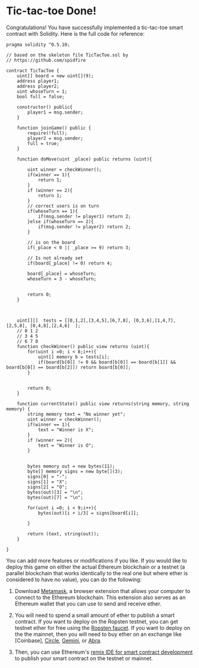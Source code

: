 # Tic-tac-toe Done!

Congratulations! You have successfully implemented a tic-tac-toe smart contract with Solidity. Here is the full code for reference:

```
pragma solidity ^0.5.10;

// based on the skeleton file TicTacToe.sol by
// https://github.com/spidfire

contract TicTacToe {
    uint[] board = new uint[](9);
    address player1;
    address player2;
    uint whoseTurn = 1;
    bool full = false;

    constructor() public{
        player1 = msg.sender;
    }

    function joinGame() public {
        require(!full);
        player2 = msg.sender;
        full = true;
    }

    function doMove(uint _place) public returns (uint){

        uint winner = checkWinner();
        if(winner == 1){
            return 1;
        }
        if (winner == 2){
            return 1;
        }
        // correct users is on turn
        if(whoseTurn == 1){
            if(msg.sender != player1) return 2;
        }else if(whoseTurn == 2){
            if(msg.sender != player2) return 2;
        }

        // is on the board
        if(_place < 0 || _place >= 9) return 3;

        // Is not already set
        if(board[_place] != 0) return 4;

        board[_place] = whoseTurn;
        whoseTurn = 3 - whoseTurn;


        return 0;
    }



    uint[][]  tests = [[0,1,2],[3,4,5],[6,7,8], [0,3,6],[1,4,7],[2,5,8], [0,4,8],[2,4,6]  ];
    // 0 1 2
    // 3 4 5
    // 6 7 8
    function checkWinner() public view returns (uint){
        for(uint i =0; i < 8;i++){
            uint[] memory b = tests[i];
            if(board[b[0]] != 0 && board[b[0]] == board[b[1]] && board[b[0]] == board[b[2]]) return board[b[0]];
        }


        return 0;
    }

    function currentState() public view returns(string memory, string memory) {
        string memory text = "No winner yet";
        uint winner = checkWinner();
        if(winner == 1){
            text = "Winner is X";
        }
        if (winner == 2){
            text = "Winner is O";
        }


        bytes memory out = new bytes(11);
        byte[] memory signs = new byte[](3);
        signs[0] = "-";
        signs[1] = "X";
        signs[2] = "O";
        bytes(out)[3] = "\n";
        bytes(out)[7] = "\n";

        for(uint i =0; i < 9;i++){
            bytes(out)[i + i/3] = signs[board[i]];

        }

        return (text, string(out));
    }

}
```

You can add more features or modifications if you like. If you would like to deploy this game on either the actual Ethereum blockchain or a testnet (a parallel blockchain that works identically to the real one but where  ether is considered to have no value), you can do the following: 

1. Download [Metamask](https://metamask.io/), a browser extension that allows your computer to connect to the Ethereum blockchain. This extension also serves as an Ethereum wallet that you can use to send and receive  ether.

2. You will need to spend a small amount of  ether to publish a smart contract. If you want to deploy on the Ropsten testnet, you can get testnet  ether for free using the [Ropsten faucet](https://faucet.ropsten.be/). If you want to deploy on the the mainnet, then you will need to buy  ether on an exchange like [Coinbase], [Circle](https://www.circle.com), [Gemini](https://gemini.com), or [Abra](https://www.abra.com).

3. Then, you can use Ethereum's [remix IDE for smart contract development](https://remix.ethereum.org/) to publish your smart contract on the testnet or mainnet.
